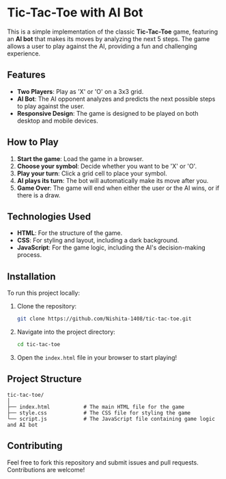
# **Tic-Tac-Toe with AI Bot**

This is a simple implementation of the classic **Tic-Tac-Toe** game, featuring an **AI bot** that makes its moves by analyzing the next 5 steps. The game allows a user to play against the AI, providing a fun and challenging experience.

## **Features**
- **Two Players**: Play as 'X' or 'O' on a 3x3 grid.
- **AI Bot**: The AI opponent analyzes and predicts the next possible steps to play against the user.
- **Responsive Design**: The game is designed to be played on both desktop and mobile devices.

## **How to Play**
1. **Start the game**: Load the game in a browser.
2. **Choose your symbol**: Decide whether you want to be 'X' or 'O'.
3. **Play your turn**: Click a grid cell to place your symbol.
4. **AI plays its turn**: The bot will automatically make its move after you.
5. **Game Over**: The game will end when either the user or the AI wins, or if there is a draw.

## **Technologies Used**
- **HTML**: For the structure of the game.
- **CSS**: For styling and layout, including a dark background.
- **JavaScript**: For the game logic, including the AI's decision-making process.

## **Installation**
To run this project locally:
1. Clone the repository:
   ```bash
   git clone https://github.com/Nishita-1408/tic-tac-toe.git
   ```

2. Navigate into the project directory:
   ```bash
   cd tic-tac-toe
   ```

3. Open the `index.html` file in your browser to start playing!

## **Project Structure**
```
tic-tac-toe/
│
├── index.html           # The main HTML file for the game
├── style.css            # The CSS file for styling the game
└── script.js            # The JavaScript file containing game logic and AI bot
```

## **Contributing**
Feel free to fork this repository and submit issues and pull requests. Contributions are welcome!
